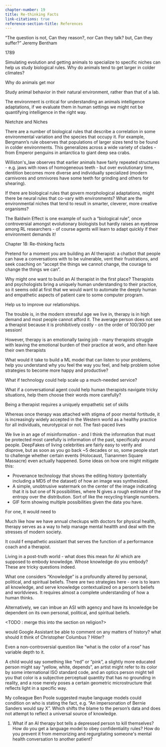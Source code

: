 ```yaml
---
chapter-number: 19
title: Re-thinking Facts
link-citations: true
reference-section-title: References
---
```


“The question is not, Can they reason?, nor Can they talk? but, Can they suffer?”
Jeremy Bentham

1789

Simulating evolution and getting animals to specialize to specific niches can help us study biological rules. Why do animals tend to get larger in colder climates?

Why do animals get mor


Study animal behavior in their natural environment, rather than that of a lab.

The environment is critical for understanding an animals intelligence adaptations, if we evaluate them in human settings we might not be quantifying intelligence in the right way.

Nietchze and Niches

There are a number of biological rules that describe a correlation in some environmental variation and the species that occupy it. For example, Bergmann’s rule observes that populations of larger sizes tend to be found in colder environments. This generalizes across a wide variety of clades - from Emperor penguins in antarctica to giant deep sea crabs.

Williston's_law observes that earlier animals have fairly repeated structures - e.g. jaws with rows of homogeneous teeth - but over evolutionary time, dentition becomes more diverse and individually specialized (modern carnivores and omnivores have some teeth for grinding and others for shearing).

If there are biological rules that govern morphological adaptations, might there be neural rules that co-vary with environments? What are the environmental niches that tend to result in smarter, cleverer, more creative organisms?

The Baldwin Effect is one example of such a “biological rule”, once controversial amongst evolutionary biologists but hardly raises an eyebrow among RL researchers - of course agents will learn to adapt quickly if their environment demands it!





Chapter 18: Re-thinking facts

Pretend for a moment you are building an AI therapist: a chatbot that people can have a conversations with to be vulnerable, vent their frustrations, and seek coaching on “accept the things we cannot change, the courage to change the things we can”. 

Why might one want to build an AI therapist in the first place? Therapists and psychologists bring a uniquely human understanding to their practice, so it seems odd at first that we would want to automate the deeply human and empathetic aspects of patient care to some computer program. 

Help us to improve our relationships.



The trouble is, in the modern stressful age we live in, therapy is in high demand and most people cannot afford it. The average person does not see a therapist because it is prohibitively costly - on the order of $100/$300 per session! 

However, therapy is an emotionally taxing job - many therapists struggle with leaving the emotional burden of their practice at work, and often have their own therapists




What would it take to build a ML model that can listen to your problems, help you understand why you feel the way you feel, and help problem solve strategies to become more happy and productive?

What if technology could help scale up a much-needed service?

What if a conversational agent could help human therapists navigate tricky situations, help them choose their words more carefully?





Being a therapist requires a uniquely empathetic set of skills 

Whereas once therapy was attached with stigma of poor mental fortitude, it is increasingly widely accepted in the Western world as a healthy practice for all individuals, neurotypical or not. The fast-paced lives 


We live in an age of misinformation - and I think the information that must be protected most carefully is information of the past, specifically around people. DeepFakes of living celebrities are fairly easy to verify and disprove, but as soon as you go back ~5 decades or so, some people start to challenge whether certain events (Holocaust, Tiananmen Square Massacre) even actually happened.
Some ideas on how one might mitigate this:
- Provenance technology that shows the editing history (potentially including a MD5 of the dataset) of how an image was synthesized.
- A simple, unobtrusive watermark on the center of the image indicating that it is but one of N possibilities, where N gives a rough estimate of the entropy over the distribution. Sort of like the recycling triangle numbers.
- GIF form showing multiple possibilities given the data you have.



For one, it would need to 
  



Much like how we have annual checkups with doctors for physical health, therapy serves as a way to help manage mental healtth and deal with the stresses of modern society. 




It could f empathetic assistant that serves the function of a performance coach and a therapist. 


Living in a post-truth world - what does this mean for AI which are supposed to embody knowledge. Whose knowledge do you embody? These are tricky questions indeed.

What one considers “Knowledge” is a profoundly altered by personal, political, and spiritual beliefs. There are two strategies here - one is to learn all knowledge, and serve knowledge contextualized on a person’s beliefs and worldviews. It requires almost a complete understanding of how a human thinks. 

Alternatively, we can imbue an ASI with agency and have its knowledge be dependent on its own personal, political, and spiritual beliefs.

<TODO : merge this into the section on religion?>

would Google Assistant be able to comment on any matters of history? what should it think of Christopher Columbus ? Hitler?

Even a non-controversial question like “what is the color of a rose” has variable depth to it.

A child would say something like “red” or “pink”, a slightly more educated person might say “yellow, white, depends”, an artist might refer to its color by some international ISO standard code, and an optics person might tell you that color is a subjective perceptual quantity that has no grounding in reality, and a rose merely poses a certain geometric microstructure that reflects light in a specific way.

My colleague Ben Poole suggested maybe language models could condition on who is stating the fact, e.g. “An impersonation of Bernie Sanders would say X”. Which shifts the blame to the person’s data and does not attempt to reflect a universal source of knowledge.



1. What if an AI therapy bot tells a depressed person to kill themselves? How do you get a language model to obey confidentiality rules? How do you prevent it from memorizing and regurgitating someone's mental health conversation to another patient?

